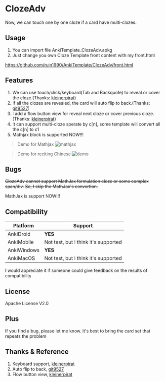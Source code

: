 # ClozeAdv
Now, we can touch one by one cloze if a card have multi-clozes.

## Usage
1. You can import file AnkiTemplate_ClozeAdv.apkg
2. Just change you own Cloze Template front content with my front.html

https://github.com/ruin1990/AnkiTemplate/ClozeAdv/front.html


## Features
1. We can use touch/click/keyboard(Tab and Backquote) to reveal or cover the cloze.(Thanks: [kleinerpirat](https://forums.ankiweb.net/t/cloze-one-by-one-uncovering/12584))
2. If all the clozes are revealed, the card will auto flip to back.(Thanks: [git9527](https://github.com/git9527/anki-awesome-select))
3. I add a flow button view for reveal next cloze or cover previous cloze.(Thanks: [kleinerpirat](https://ankiweb.net/shared/info/1231171279))
4. It can support multi-cloze sperate by c[n], some template will convert all the c[n] to c1
5. Mathjax block is supported NOW!!!

> Demo for Mathjax
![mathjax](https://s3.bmp.ovh/imgs/2022/01/aeb08735c12c001b.gif)

> Demo for reciting Chinese
![demo](https://s3.bmp.ovh/imgs/2021/12/a08a795d540e1a09.gif)

## Bugs
~~ClozeAdv cannot support MathJax formulation cloze or some complex span/div.~~
~~So, I skip the MathJax's convertion.~~  

MathJax is support NOW!!!

## Compatibility
| Platform | Support |
| ---- | ---- |
| AnkiDroid     | **YES** |
|   AnkiMobile   | Not test, but I think it's supported |
|  AnkiWindows    | **YES** |
|   AnkiMacOS   |  Not test, but I think it's supported   |

I would appreciate it if someone could give feedback on the results of compatibility

## License
Apache License V2.0

## Plus
If you find a bug, please let me know. It's best to bring the card set that repeats the problem

## Thanks & Reference
1. Keyboard support, [kleinerpirat](https://forums.ankiweb.net/t/cloze-one-by-one-uncovering/12584)
2. Auto flip to back, [git9527](https://github.com/git9527/anki-awesome-select)
3. Flow button view, [kleinerpirat](https://ankiweb.net/shared/info/1231171279)
